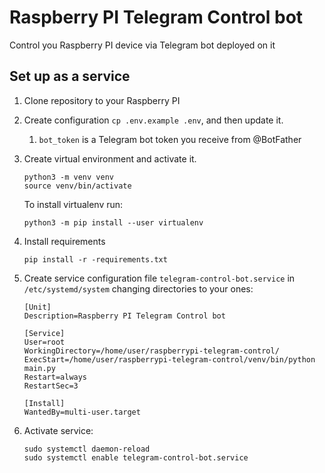 # Raspberry PI Telegram Control bot
Control you Raspberry PI device via Telegram bot deployed on it

## Set up as a service
1. Clone repository to your Raspberry PI
2. Create configuration `cp .env.example .env`, and then update it.
   1. `bot_token` is a Telegram bot token you receive from @BotFather
3. Create virtual environment and activate it.
   ```commandline
   python3 -m venv venv
   source venv/bin/activate
   ```
   
   To install virtualenv run:
   ```commandline
   python3 -m pip install --user virtualenv
   ```
4. Install requirements
   ```commandline
   pip install -r -requirements.txt
   ```
5. Create service configuration file `telegram-control-bot.service` in `/etc/systemd/system` changing directories to your ones:
   ```text
   [Unit]
   Description=Raspberry PI Telegram Control bot
   
   [Service]
   User=root
   WorkingDirectory=/home/user/raspberrypi-telegram-control/
   ExecStart=/home/user/raspberrypi-telegram-control/venv/bin/python main.py
   Restart=always
   RestartSec=3
   
   [Install]
   WantedBy=multi-user.target
   ```
6. Activate service:
   ```shell
   sudo systemctl daemon-reload
   sudo systemctl enable telegram-control-bot.service
   ```